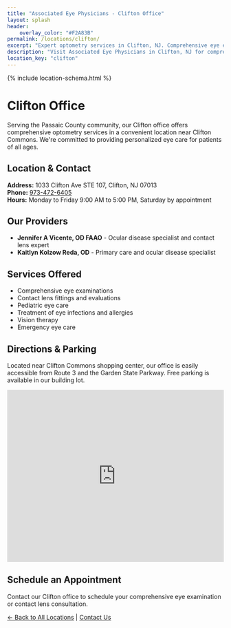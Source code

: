 ```yaml
---
title: "Associated Eye Physicians - Clifton Office"
layout: splash
header:
    overlay_color: "#F2A83B"
permalink: /locations/clifton/
excerpt: "Expert optometry services in Clifton, NJ. Comprehensive eye exams, contact lenses, and personalized vision care for all ages."
description: "Visit Associated Eye Physicians in Clifton, NJ for comprehensive optometry services. Our experienced optometrists provide eye exams, contact lenses, and vision care."
location_key: "clifton"
---
```


{% include location-schema.html %}

# Clifton Office

Serving the Passaic County community, our Clifton office offers comprehensive optometry services in a convenient location near Clifton Commons. We're committed to providing personalized eye care for patients of all ages.

## Location & Contact
**Address:** 1033 Clifton Ave STE 107, Clifton, NJ 07013  
**Phone:** [973-472-6405](tel:973-472-6405)  
**Hours:** Monday to Friday 9:00 AM to 5:00 PM, Saturday by appointment  

## Our Providers
- **Jennifer A Vicente, OD FAAO** - Ocular disease specialist and contact lens expert
- **Kaitlyn Kolzow Reda, OD** - Primary care and ocular disease specialist

## Services Offered
- Comprehensive eye examinations
- Contact lens fittings and evaluations
- Pediatric eye care
- Treatment of eye infections and allergies
- Vision therapy
- Emergency eye care

## Directions & Parking
Located near Clifton Commons shopping center, our office is easily accessible from Route 3 and the Garden State Parkway. Free parking is available in our building lot.

<div class="location-map">
<iframe src="https://www.google.com/maps/embed?pb=!1m18!1m12!1m3!1d3017.5611409860717!2d-74.16951292349452!3d40.85955812856823!2m3!1f0!2f0!3f0!3m2!1i1024!2i768!4f13.1!3m3!1m2!1s0x89c2ff01db7da18b%3A0x5f84a69aca76817f!2s1033%20Clifton%20Ave%20STE%20107%2C%20Clifton%2C%20NJ%2007013!5e0!3m2!1sen!2sus!4v1686188587693!5m2!1sen!2sus" width="100%" height="400" style="border:0;" allowfullscreen="" loading="lazy" referrerpolicy="no-referrer-when-downgrade"></iframe>
</div>

## Schedule an Appointment
Contact our Clifton office to schedule your comprehensive eye examination or contact lens consultation.

[← Back to All Locations](/locations/) | [Contact Us](/contact-page/)
